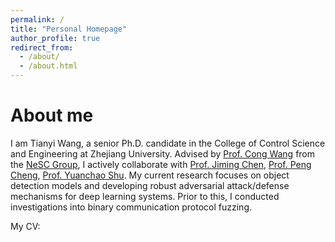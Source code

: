 ```yaml
---
permalink: /
title: "Personal Homepage"
author_profile: true
redirect_from: 
  - /about/
  - /about.html
---
```


About me
======
I am Tianyi Wang, a senior Ph.D. candidate in the College of Control Science and Engineering at Zhejiang University. Advised by [Prof. Cong Wang](https://cwang-zju.github.io/) from the [NeSC Group](http://nesc.zju.edu.cn/), I actively collaborate with [Prof. Jiming Chen](https://mypage.zju.edu.cn/jmchen), [Prof. Peng Cheng](https://person.zju.edu.cn/cp), [Prof. Yuanchao Shu](https://yshu.org/). My current research focuses on object detection models and developing robust adversarial attack/defense mechanisms for deep learning systems. Prior to this, I conducted investigations into binary communication protocol fuzzing. 

My CV: 